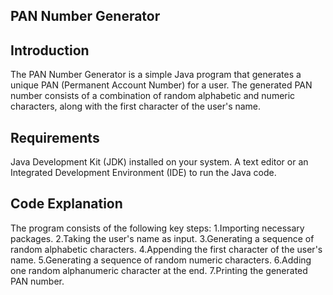 ## PAN Number Generator
## Introduction
The PAN Number Generator is a simple Java program that generates a unique PAN (Permanent Account Number) for a user. The generated PAN number consists of a combination of random alphabetic and numeric characters, along with the first character of the user's name.
## Requirements
Java Development Kit (JDK) installed on your system.
A text editor or an Integrated Development Environment (IDE) to run the Java code.
## Code Explanation
The program consists of the following key steps:
1.Importing necessary packages.
2.Taking the user's name as input.
3.Generating a sequence of random alphabetic characters.
4.Appending the first character of the user's name.
5.Generating a sequence of random numeric characters.
6.Adding one random alphanumeric character at the end.
7.Printing the generated PAN number.
